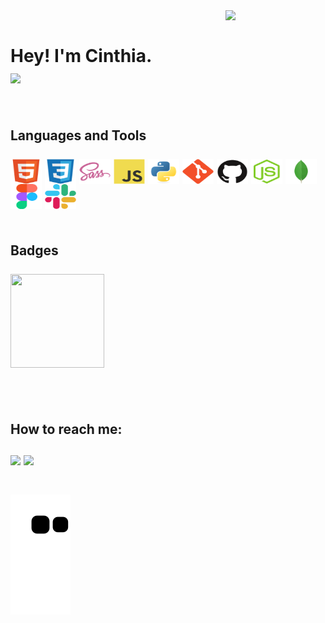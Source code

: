 
<div>
  <!-- https://picrew.me -->
  <img align="right" width="160" src="https://cinthia-fontoura-portfolio.netlify.app/assets/images/perfil-animation_hero.gif">
  <br> 
    
  <h1 style="display: block;">Hey! I'm Cinthia.
    <br>    
    <img src="https://readme-typing-svg.herokuapp.com?font=monospace&color=d089ff&size=27&left=true&vCenter=true&lines=A+Web+Developer;UX/UI+Designer;Cat+Lover;Knitter+and+Pastry+Chef">
    <br> 
    <br> 
  </h1>
</div>

<!-- Add languages icons -->
  <div style="display: inline_block">
    <h2>Languages and Tools<br><br>
      <img align="center" alt="HTML" height="40" width="50" src="https://raw.githubusercontent.com/devicons/devicon/master/icons/html5/html5-original.svg">
      <img align="center" alt="CSS" height="40" width="50" src="https://raw.githubusercontent.com/devicons/devicon/master/icons/css3/css3-original.svg">  
      <img align="center" alt="Sass" height="40" width="50" src="https://raw.githubusercontent.com/devicons/devicon/master/icons/sass/sass-original.svg">
      <img align="center" alt="JavaScript" height="40" width="50" src="https://raw.githubusercontent.com/devicons/devicon/master/icons/javascript/javascript-original.svg">
      <img align="center" alt="Python" height="40" width="50" src="https://raw.githubusercontent.com/devicons/devicon/master/icons/python/python-original.svg">
      <img align="center" alt="Git" height="40" width="50" src="https://raw.githubusercontent.com/devicons/devicon/master/icons/git/git-original.svg">
      <img align="center" alt="GitHub" height="40" width="50" src="https://raw.githubusercontent.com/devicons/devicon/master/icons/github/github-original.svg">
      <img align="center" alt="Node.js" height="40" width="50" src="https://raw.githubusercontent.com/devicons/devicon/master/icons/nodejs/nodejs-original.svg">
      <img align="center" alt="MongoDB" height="40" width="50" src="https://raw.githubusercontent.com/devicons/devicon/master/icons/mongodb/mongodb-original.svg">
      <img align="center" alt="Figma" height="40" width="50" src="https://raw.githubusercontent.com/devicons/devicon/master/icons/figma/figma-original.svg"> 
      <img align="center" alt="Slack" height="40" width="50" src="https://raw.githubusercontent.com/devicons/devicon/master/icons/slack/slack-original.svg"> 
      <br>
      <br>
    </h2>  
  </div>
  
  <div style="display: inline_block">
    <h2>Badges<br><br>
        <div style="width: 180px;">
          <a href="https://api.eu.badgr.io/public/assertions/Ow9z8TRqQbqzmJwMZhM6xw?identity__email=cinthiafontouras%40gmail.com" target="_blank">
            <img width="150px" height="150px" src="https://api.eu.badgr.io/public/assertions/Ow9z8TRqQbqzmJwMZhM6xw/image">
          </a>                      
        </div>
      </div> 
      <br>
      <br>
    </h2>  
  </div>
  
  <h2>How to reach me:  
    <br>
    <br>
    <a href="https://www.linkedin.com/in/cinthiafontouras/" target="_blank"><img src="https://img.shields.io/badge/LinkedIn-0077B5?style=for-the-badge&logo=linkedin&logoColor=white"></a>
    <a href="mailto:cinthiafontouras@gmail.com" target="_blank"><img src="https://img.shields.io/badge/Gmail-D14836?style=for-the-badge&logo=gmail&logoColor=white"></a>
    <br>
    <br>
  </h2>  
</div>

  ![Snake animation](https://github.com/cinthiafontoura/cinthiafontoura/blob/output/github-contribution-grid-snake.svg)




